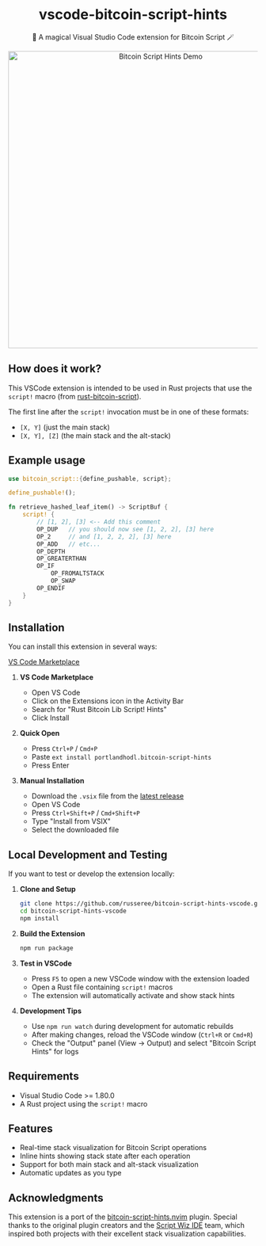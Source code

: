 <h1 align="center">
vscode-bitcoin-script-hints 
</h1>

<p align="center">
🔮 A magical Visual Studio Code extension for Bitcoin Script 🪄
</p>

<p align="center">
<img src="https://github.com/russeree/bitcoin-script-hints-vscode/raw/master/assets/demo.gif" width="600" alt="Bitcoin Script Hints Demo">
</p>

## How does it work?
This VSCode extension is intended to be used in Rust projects that use the `script!` macro (from [rust-bitcoin-script](https://github.com/Bitcoin-Wildlife-Sanctuary/rust-bitcoin-script)).

The first line after the `script!` invocation must be in one of these formats:
- `[X, Y]` (just the main stack)
- `[X, Y], [Z]` (the main stack and the alt-stack)

## Example usage

```rust
use bitcoin_script::{define_pushable, script};

define_pushable!();

fn retrieve_hashed_leaf_item() -> ScriptBuf {
    script! {
        // [1, 2], [3] <-- Add this comment
        OP_DUP   // you should now see [1, 2, 2], [3] here
        OP_2     // and [1, 2, 2, 2], [3] here
        OP_ADD   // etc...
        OP_DEPTH
        OP_GREATERTHAN
        OP_IF
            OP_FROMALTSTACK
            OP_SWAP
        OP_ENDIF
    }
}
```

## Installation

You can install this extension in several ways:

[VS Code Marketplace](https://marketplace.visualstudio.com/items?itemName=portlandhodl.bitcoin-script-hints)

1. **VS Code Marketplace**
   - Open VS Code
   - Click on the Extensions icon in the Activity Bar
   - Search for "Rust Bitcoin Lib Script! Hints"
   - Click Install

2. **Quick Open**
   - Press `Ctrl+P` / `Cmd+P`
   - Paste `ext install portlandhodl.bitcoin-script-hints`
   - Press Enter

3. **Manual Installation**
   - Download the `.vsix` file from the [latest release](https://github.com/russeree/bitcoin-script-hints-vscode/releases)
   - Open VS Code
   - Press `Ctrl+Shift+P` / `Cmd+Shift+P`
   - Type "Install from VSIX"
   - Select the downloaded file

## Local Development and Testing

If you want to test or develop the extension locally:

1. **Clone and Setup**
   ```bash
   git clone https://github.com/russeree/bitcoin-script-hints-vscode.git
   cd bitcoin-script-hints-vscode
   npm install
   ```

2. **Build the Extension**
   ```bash
   npm run package
   ```

3. **Test in VSCode**
   - Press `F5` to open a new VSCode window with the extension loaded
   - Open a Rust file containing `script!` macros
   - The extension will automatically activate and show stack hints

4. **Development Tips**
   - Use `npm run watch` during development for automatic rebuilds
   - After making changes, reload the VSCode window (`Ctrl+R` or `Cmd+R`)
   - Check the "Output" panel (View -> Output) and select "Bitcoin Script Hints" for logs

## Requirements
- Visual Studio Code >= 1.80.0
- A Rust project using the `script!` macro

## Features
- Real-time stack visualization for Bitcoin Script operations
- Inline hints showing stack state after each operation
- Support for both main stack and alt-stack visualization
- Automatic updates as you type

## Acknowledgments

This extension is a port of the [bitcoin-script-hints.nvim](https://github.com/taproot-wizards/bitcoin-script-hints.nvim) plugin. Special thanks to the original plugin creators and the [Script Wiz IDE](https://ide.scriptwiz.app) team, which inspired both projects with their excellent stack visualization capabilities.
